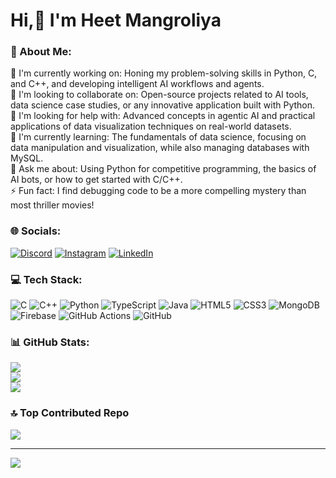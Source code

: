 # Hi,👋 I'm Heet Mangroliya

### 💫 About Me:

🔭 I'm currently working on: Honing my problem-solving skills in Python, C, and C++, and developing intelligent AI workflows and agents.<br>👯 I'm looking to collaborate on: Open-source projects related to AI tools, data science case studies, or any innovative application built with Python.<br>🤝 I'm looking for help with: Advanced concepts in agentic AI and practical applications of data visualization techniques on real-world datasets.<br>🌱 I'm currently learning: The fundamentals of data science, focusing on data manipulation and visualization, while also managing databases with MySQL.<br>💬 Ask me about: Using Python for competitive programming, the basics of AI bots, or how to get started with C/C++.<br>⚡ Fun fact: I find debugging code to be a more compelling mystery than most thriller movies!


### 🌐 Socials:
[![Discord](https://img.shields.io/badge/Discord-%237289DA.svg?logo=discord&logoColor=white)](https://discord.gg/heetmangroliya) [![Instagram](https://img.shields.io/badge/Instagram-%23E4405F.svg?logo=Instagram&logoColor=white)](https://instagram.com/https://www.instagram.com/heet_mangroliya/) [![LinkedIn](https://img.shields.io/badge/LinkedIn-%230077B5.svg?logo=linkedin&logoColor=white)](https://linkedin.com/in/https://www.linkedin.com/in/heet-mangroliya-9ab899250/) 

### 💻 Tech Stack:
![C](https://img.shields.io/badge/c-%2300599C.svg?style=for-the-badge&logo=c&logoColor=white) ![C++](https://img.shields.io/badge/c++-%2300599C.svg?style=for-the-badge&logo=c%2B%2B&logoColor=white) ![Python](https://img.shields.io/badge/python-3670A0?style=for-the-badge&logo=python&logoColor=ffdd54) ![TypeScript](https://img.shields.io/badge/typescript-%23007ACC.svg?style=for-the-badge&logo=typescript&logoColor=white) ![Java](https://img.shields.io/badge/java-%23ED8B00.svg?style=for-the-badge&logo=openjdk&logoColor=white) ![HTML5](https://img.shields.io/badge/html5-%23E34F26.svg?style=for-the-badge&logo=html5&logoColor=white) ![CSS3](https://img.shields.io/badge/css3-%231572B6.svg?style=for-the-badge&logo=css3&logoColor=white) ![MongoDB](https://img.shields.io/badge/MongoDB-%234ea94b.svg?style=for-the-badge&logo=mongodb&logoColor=white) ![Firebase](https://img.shields.io/badge/firebase-a08021?style=for-the-badge&logo=firebase&logoColor=ffcd34) ![GitHub Actions](https://img.shields.io/badge/github%20actions-%232671E5.svg?style=for-the-badge&logo=githubactions&logoColor=white) ![GitHub](https://img.shields.io/badge/github-%23121011.svg?style=for-the-badge&logo=github&logoColor=white)
### 📊 GitHub Stats:
![](https://github-readme-stats.vercel.app/api?username=Heet369&theme=dark&hide_border=false&include_all_commits=false&count_private=false)<br/>
![](https://nirzak-streak-stats.vercel.app/?user=Heet369&theme=dark&hide_border=false)<br/>
![](https://github-readme-stats.vercel.app/api/top-langs/?username=Heet369&theme=dark&hide_border=false&include_all_commits=false&count_private=false&layout=compact)

### 🔝 Top Contributed Repo
![](https://github-contributor-stats.vercel.app/api?username=Heet369&limit=5&theme=dark&combine_all_yearly_contributions=true)

---
[![](https://visitcount.itsvg.in/api?id=Heet369&icon=0&color=0)](https://visitcount.itsvg.in)


<!-- Proudly created with GPRM ( https://gprm.itsvg.in ) -->

